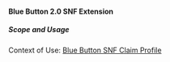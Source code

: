 #### Blue Button 2.0 SNF Extension


##### Scope and Usage



Context of Use: [Blue Button SNF Claim Profile]({{site.data.structuredefinitions.bluebutton-snf-claim.path}})
